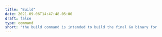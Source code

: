 ```yaml
---
title: "Build"
date: 2021-09-06T14:47:48-05:00
draft: false
type: command
short: "the build command is intended to build the final Go binary for the Ox app, it invokes things like node build process before packing the binary embedding the asset files."
---
```


